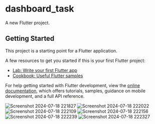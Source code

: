 # dashboard_task

A new Flutter project.

## Getting Started

This project is a starting point for a Flutter application.

A few resources to get you started if this is your first Flutter project:

- [Lab: Write your first Flutter app](https://docs.flutter.dev/get-started/codelab)
- [Cookbook: Useful Flutter samples](https://docs.flutter.dev/cookbook)

For help getting started with Flutter development, view the
[online documentation](https://docs.flutter.dev/), which offers tutorials,
samples, guidance on mobile development, and a full API reference.


![Screenshot 2024-07-18 221827](https://github.com/user-attachments/assets/570fc446-8826-46a6-851e-e2087151a79b)
![Screenshot 2024-07-18 222022](https://github.com/user-attachments/assets/7f638175-dd52-4264-8710-d0ecbb55f734)
![Screenshot 2024-07-18 222109](https://github.com/user-attachments/assets/209c684f-bdac-4682-a199-e1518bc76ec3)
![Screenshot 2024-07-18 222156](https://github.com/user-attachments/assets/d439b5ae-340c-47b1-abd9-65df2a5ed1dd)
![Screenshot 2024-07-18 222239](https://github.com/user-attachments/assets/565199b4-48ac-4dc7-afde-e4be55db988c)
![Screenshot 2024-07-18 222327](https://github.com/user-attachments/assets/5bdbe655-7d32-4282-89e3-a37e225694b1)
